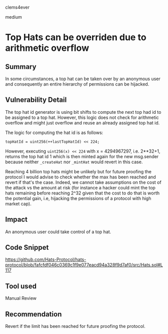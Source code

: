 clems4ever

medium

# Top Hats can be overriden due to arithmetic overflow

## Summary

In some circumstances, a top hat can be taken over by an anonymous user and consequently an entire hierarchy of permissions can be hijacked.

## Vulnerability Detail

The top hat id generator is using bit shifts to compute the next top had id to be assigned to a top hat. However, this logic does not check for arithmetic overflow and might just overflow and reuse an already assigned top hat id.

The logic for computing the hat id is as follows:
```solidity
topHatId = uint256(++lastTopHatId) << 224;
```

However, executing `uint256(x) << 224` with x = 4294967297, i.e. 2**32+1, returns the top hat id 1 which is then minted again for the new msg.sender because neither `_createHat` nor `_mintHat` would revert in this case.

Reaching 4 billion top hats might be unlikely but for future proofing the protocol I would advise to check whether the max has been reached and revert if that's the case. Indeed, we cannot take assumptions on the cost of the attack vs the amount at risk (for instance a hacker could mint the top hats remaining before reaching 2^32 given that the cost to do that is worth the potential gain, i.e, hijacking the permissions of a protocol with high market cap).

## Impact

An anonymous user could take control of a top hat.

## Code Snippet

https://github.com/Hats-Protocol/hats-protocol/blob/fafcfdf046c0369c1f9e077eacd94a328f9d7af0/src/Hats.sol#L117

## Tool used

Manual Review

## Recommendation

Revert if the limit has been reached for future proofing the protocol.
